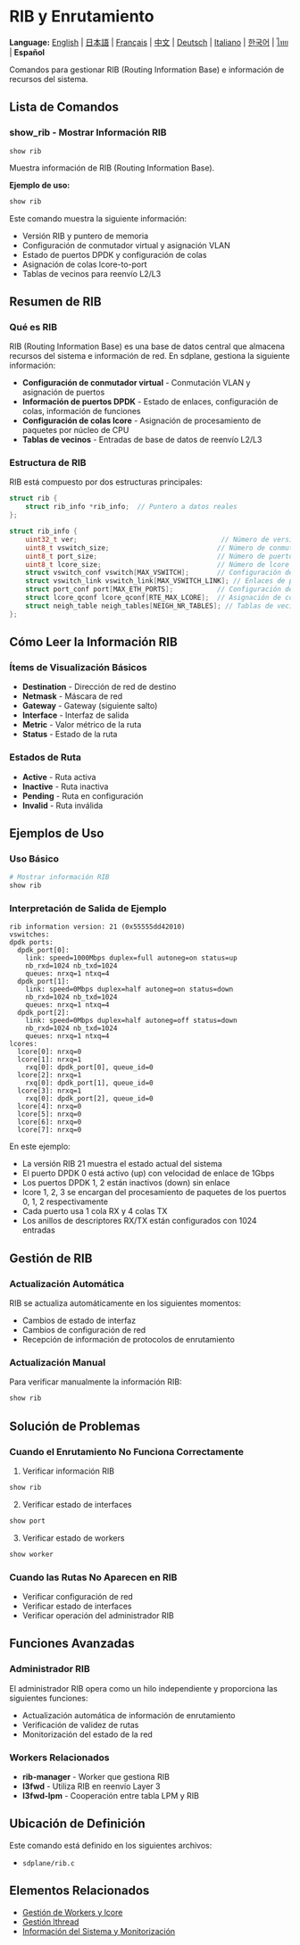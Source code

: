 # RIB y Enrutamiento

**Language:** [English](../en/routing.md) | [日本語](../ja/routing.md) | [Français](../fr/routing.md) | [中文](../zh/routing.md) | [Deutsch](../de/routing.md) | [Italiano](../it/routing.md) | [한국어](../ko/routing.md) | [ไทย](../th/routing.md) | **Español**

Comandos para gestionar RIB (Routing Information Base) e información de recursos del sistema.

## Lista de Comandos

### show_rib - Mostrar Información RIB
```
show rib
```

Muestra información de RIB (Routing Information Base).

**Ejemplo de uso:**
```bash
show rib
```

Este comando muestra la siguiente información:
- Versión RIB y puntero de memoria
- Configuración de conmutador virtual y asignación VLAN
- Estado de puertos DPDK y configuración de colas
- Asignación de colas lcore-to-port
- Tablas de vecinos para reenvío L2/L3

## Resumen de RIB

### Qué es RIB
RIB (Routing Information Base) es una base de datos central que almacena recursos del sistema e información de red. En sdplane, gestiona la siguiente información:

- **Configuración de conmutador virtual** - Conmutación VLAN y asignación de puertos
- **Información de puertos DPDK** - Estado de enlaces, configuración de colas, información de funciones
- **Configuración de colas lcore** - Asignación de procesamiento de paquetes por núcleo de CPU
- **Tablas de vecinos** - Entradas de base de datos de reenvío L2/L3

### Estructura de RIB
RIB está compuesto por dos estructuras principales:

```c
struct rib {
    struct rib_info *rib_info;  // Puntero a datos reales
};

struct rib_info {
    uint32_t ver;                                    // Número de versión
    uint8_t vswitch_size;                           // Número de conmutadores virtuales
    uint8_t port_size;                              // Número de puertos DPDK
    uint8_t lcore_size;                             // Número de lcore
    struct vswitch_conf vswitch[MAX_VSWITCH];       // Configuración de conmutador virtual
    struct vswitch_link vswitch_link[MAX_VSWITCH_LINK]; // Enlaces de puertos VLAN
    struct port_conf port[MAX_ETH_PORTS];           // Configuración de puertos DPDK
    struct lcore_qconf lcore_qconf[RTE_MAX_LCORE];  // Asignación de colas lcore
    struct neigh_table neigh_tables[NEIGH_NR_TABLES]; // Tablas de vecinos/reenvío
};
```

## Cómo Leer la Información RIB

### Ítems de Visualización Básicos
- **Destination** - Dirección de red de destino
- **Netmask** - Máscara de red
- **Gateway** - Gateway (siguiente salto)
- **Interface** - Interfaz de salida
- **Metric** - Valor métrico de la ruta
- **Status** - Estado de la ruta

### Estados de Ruta
- **Active** - Ruta activa
- **Inactive** - Ruta inactiva
- **Pending** - Ruta en configuración
- **Invalid** - Ruta inválida

## Ejemplos de Uso

### Uso Básico
```bash
# Mostrar información RIB
show rib
```

### Interpretación de Salida de Ejemplo
```
rib information version: 21 (0x55555dd42010)
vswitches: 
dpdk ports: 
  dpdk_port[0]: 
    link: speed=1000Mbps duplex=full autoneg=on status=up
    nb_rxd=1024 nb_txd=1024
    queues: nrxq=1 ntxq=4
  dpdk_port[1]: 
    link: speed=0Mbps duplex=half autoneg=on status=down
    nb_rxd=1024 nb_txd=1024
    queues: nrxq=1 ntxq=4
  dpdk_port[2]: 
    link: speed=0Mbps duplex=half autoneg=off status=down
    nb_rxd=1024 nb_txd=1024
    queues: nrxq=1 ntxq=4
lcores: 
  lcore[0]: nrxq=0
  lcore[1]: nrxq=1
    rxq[0]: dpdk_port[0], queue_id=0
  lcore[2]: nrxq=1
    rxq[0]: dpdk_port[1], queue_id=0
  lcore[3]: nrxq=1
    rxq[0]: dpdk_port[2], queue_id=0
  lcore[4]: nrxq=0
  lcore[5]: nrxq=0
  lcore[6]: nrxq=0
  lcore[7]: nrxq=0
```

En este ejemplo:
- La versión RIB 21 muestra el estado actual del sistema
- El puerto DPDK 0 está activo (up) con velocidad de enlace de 1Gbps
- Los puertos DPDK 1, 2 están inactivos (down) sin enlace
- lcore 1, 2, 3 se encargan del procesamiento de paquetes de los puertos 0, 1, 2 respectivamente
- Cada puerto usa 1 cola RX y 4 colas TX
- Los anillos de descriptores RX/TX están configurados con 1024 entradas

## Gestión de RIB

### Actualización Automática
RIB se actualiza automáticamente en los siguientes momentos:
- Cambios de estado de interfaz
- Cambios de configuración de red
- Recepción de información de protocolos de enrutamiento

### Actualización Manual
Para verificar manualmente la información RIB:
```bash
show rib
```

## Solución de Problemas

### Cuando el Enrutamiento No Funciona Correctamente
1. Verificar información RIB
```bash
show rib
```

2. Verificar estado de interfaces
```bash
show port
```

3. Verificar estado de workers
```bash
show worker
```

### Cuando las Rutas No Aparecen en RIB
- Verificar configuración de red
- Verificar estado de interfaces
- Verificar operación del administrador RIB

## Funciones Avanzadas

### Administrador RIB
El administrador RIB opera como un hilo independiente y proporciona las siguientes funciones:
- Actualización automática de información de enrutamiento
- Verificación de validez de rutas
- Monitorización del estado de la red

### Workers Relacionados
- **rib-manager** - Worker que gestiona RIB
- **l3fwd** - Utiliza RIB en reenvío Layer 3
- **l3fwd-lpm** - Cooperación entre tabla LPM y RIB

## Ubicación de Definición

Este comando está definido en los siguientes archivos:
- `sdplane/rib.c`

## Elementos Relacionados

- [Gestión de Workers y lcore](worker-lcore-thread-management.md)
- [Gestión lthread](lthread-management.md)
- [Información del Sistema y Monitorización](system-monitoring.md)